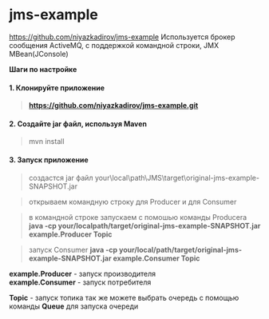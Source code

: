 # jms-example
https://github.com/niyazkadirov/jms-example
Используется брокер сообщения ActiveMQ, с поддержкой командной строки, JMX MBean(JConsole)

**Шаги по настройке**

#### 1. Клонируйте приложение

> **https://github.com/niyazkadirov/jms-example.git**

#### 2. Создайте jar файл, используя Maven

> mvn install

#### 3. Запуск приложение

> создастся jar файл your\local\path\JMS\target\original-jms-example-SNAPSHOT.jar

> открываем командную строку для Producer и для Consumer

> в командной строке запускаем с помошью команды Producera  
**java -cp your/localpath/target/original-jms-example-SNAPSHOT.jar example.Producer Topic**

> запуск Consumer **java -cp your/local/path/target/original-jms-example-SNAPSHOT.jar example.Consumer Topic**

**example.Producer** - запуск производителя   
**example.Consumer** - запуск потребителя   

**Topic** - запуск топика так же можете выбрать очередь с помощью команды **Queue** для запуска очереди
